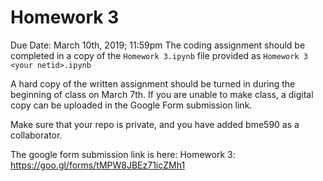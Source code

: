 # Homework 3

Due Date: March 10th, 2019; 11:59pm
The coding assignment should be completed in a copy of the `Homework 3.ipynb` file provided as  `Homework 3 <your netid>.ipynb`

A hard copy of the written assignment should be turned in during the beginning of class on March 7th. If you are unable to make class, a digital copy can be uploaded in the Google Form submission link.

Make sure that your repo is private, and you have added bme590 as a collaborator.

The google form submission link is here: Homework 3: https://goo.gl/forms/tMPW8JBEz71icZMh1
